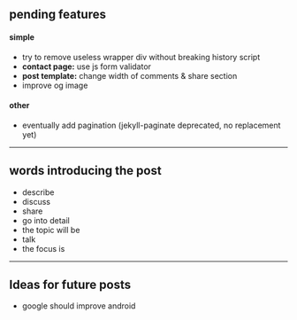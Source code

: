 ## pending features

#### simple
- try to remove useless wrapper div without breaking history script
- **contact page:** use js form validator
- **post template:** change width of comments & share section
- improve og image

#### other
- eventually add pagination (jekyll-paginate deprecated, no replacement yet)

___

## words introducing the post

- describe
- discuss
- share
- go into detail
- the topic will be
- talk
- the focus is

___

## Ideas for future posts

- google should improve android

